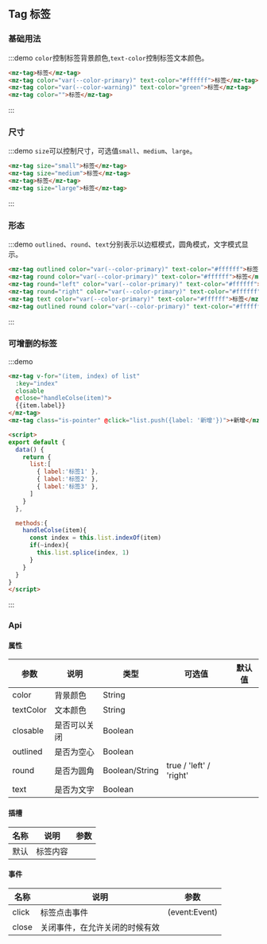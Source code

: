 ## Tag 标签

### 基础用法


:::demo `color`控制标签背景颜色,`text-color`控制标签文本颜色。
```html
<mz-tag>标签</mz-tag>
<mz-tag color="var(--color-primary)" text-color="#ffffff">标签</mz-tag>
<mz-tag color="var(--color-warning)" text-color="green">标签</mz-tag>
<mz-tag color="">标签</mz-tag>
```
:::


### 尺寸

:::demo `size`可以控制尺寸，可选值`small`、`medium`、`large`。
```html
<mz-tag size="small">标签</mz-tag>
<mz-tag size="medium">标签</mz-tag>
<mz-tag>标签</mz-tag>
<mz-tag size="large">标签</mz-tag>
```
:::

### 形态

:::demo `outlined`、`round`、`text`分别表示以边框模式，圆角模式，文字模式显示。
```html
<mz-tag outlined color="var(--color-primary)" text-color="#ffffff">标签</mz-tag>
<mz-tag round color="var(--color-primary)" text-color="#ffffff">标签</mz-tag>
<mz-tag round="left" color="var(--color-primary)" text-color="#ffffff">标签</mz-tag>
<mz-tag round="right" color="var(--color-primary)" text-color="#ffffff">标签</mz-tag>
<mz-tag text color="var(--color-primary)" text-color="#ffffff">标签</mz-tag>
<mz-tag outlined round color="var(--color-primary)" text-color="#ffffff">标签</mz-tag>
```
:::

### 可增删的标签

:::demo 
```html
<mz-tag v-for="(item, index) of list" 
  :key="index"
  closable
  @close="handleColse(item)">
  {{item.label}}
</mz-tag>
<mz-tag class="is-pointer" @click="list.push({label: '新增'})">+新增</mz-tag>

<script>
export default {
  data() {
    return {
      list:[
        { label:'标签1' },
        { label:'标签2' },
        { label:'标签3' },
      ]
    }
  },

  methods:{
    handleColse(item){
      const index = this.list.indexOf(item)
      if(~index){
        this.list.splice(index, 1)
      }
    }
  }
}
</script>
```
:::

### Api
#### 属性
| 参数 | 说明 | 类型 | 可选值 |默认值|
| --- | --- | --- | --- | --- |
|color|背景颜色|String|||
|textColor|文本颜色|String|||
|closable|是否可以关闭|Boolean|||
|outlined|是否为空心|Boolean|||
|round|是否为圆角|Boolean/String|true / 'left' / 'right'||
|text|是否为文字|Boolean|||

#### 插槽
| 名称 | 说明 | 参数 |
| --- | --- | --- |
| 默认 |标签内容||

#### 事件
| 名称 | 说明 | 参数 |
| --- | --- | --- |
|click|标签点击事件|(event:Event)|
|close|关闭事件，在允许关闭的时候有效||